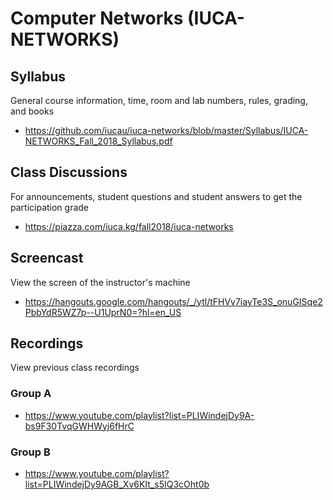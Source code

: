 # Computer Networks (IUCA-NETWORKS)

## Syllabus

General course information, time, room and lab numbers, rules, grading, and
books

* <https://github.com/iucau/iuca-networks/blob/master/Syllabus/IUCA-NETWORKS_Fall_2018_Syllabus.pdf>

## Class Discussions

For announcements, student questions and student answers to get the
participation grade

* <https://piazza.com/iuca.kg/fall2018/iuca-networks>

## Screencast

View the screen of the instructor's machine

* <https://hangouts.google.com/hangouts/_/ytl/tFHVv7iayTe3S_onuGISqe2PbbYdR5WZ7p--U1UprN0=?hl=en_US>

## Recordings

View previous class recordings

### Group A

* <https://www.youtube.com/playlist?list=PLIWindejDy9A-bs9F30TvqGWHWyj6fHrC>

### Group B

* <https://www.youtube.com/playlist?list=PLIWindejDy9AGB_Xv6KIt_s5IQ3cOht0b>

